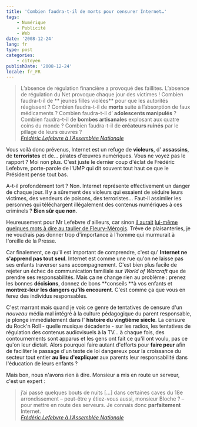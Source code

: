 ```yaml
---
title: 'Combien faudra-t-il de morts pour censurer Internet…'
tags:
    - Numérique
    - Publicité
    - Web
date: '2008-12-24'
lang: fr
type: post
categories:
    - citoyen
publishDate: '2008-12-24'
locale: fr_FR
---
```


> L’absence de régulation financière a provoqué des faillites. L’absence de régulation du Net provoque chaque jour des victimes ! Combien faudra-t-il de ** jeunes filles violées** pour que les autorités réagissent ? Combien faudra-t-il de **morts** suite à l’absorption de faux médicaments ? Combien faudra-t-il d’ **adolescents manipulés** ? Combien faudra-t-il de **bombes artisanales** explosant aux quatre coins du monde ? Combien faudra-t-il de **créateurs ruinés** par le pillage de leurs œuvres ?  
>   <cite>[Frédéric Lefebvre à l'Assemblée Nationale](http://www.assemblee-nationale.fr/13/cri/2008-2009/20090103.asp)</cite>

Vous voilà donc prévenus, Internet est un refuge de **violeurs**, d' **assassins**, de **terroristes** et de… pirates d'œuvres numériques. Vous ne voyez pas le rapport ? Moi non plus. C'est juste le dernier coup d'éclat de Frédéric Lefebvre, porte-parole de l'UMP qui dit souvent tout haut ce que le Président pense tout bas.

A-t-il profondément tort ? Non. Internet représente effectivement un danger de chaque jour. Il y a sûrement des violeurs qui essaient de séduire leurs victimes, des vendeurs de poisons, des terroristes… Faut-il assimiler les personnes qui téléchargent illégalement des contenus numériques à ces criminels ? **Bien sûr que non**.

Heureusement pour Mr Lefebvre d'ailleurs, car sinon [il aurait](http://blog.lefigaro.fr/hightech/2008/12/quand-frederic-lefebvre-pille.html) [lui-même](http://blog.lefigaro.fr/hightech/2008/12/quand-frederic-lefebvre-pille.html) [quelques mots à dire au taulier de Fleury-Mérogis](http://blog.lefigaro.fr/hightech/2008/12/quand-frederic-lefebvre-pille.html). Trêve de plaisanteries, je ne voudrais pas donner trop d'importance à l'homme qui murmurait à l'oreille de la Presse.

Car finalement, ce qu'il est important de comprendre, c'est qu' **Internet ne s'apprend pas tout seul**. Internet est comme une rue qu'on ne laisse pas ses enfants traverser sans accompagnement. C'est bien plus facile de rejeter un échec de communication familiale sur _World of Warcraft_ que de prendre ses responsabilités. Mais ça ne change rien au problème : prenez les bonnes **décisions**, donnez de bons **conseils **à vos enfants et **montrez-leur les dangers qu'ils encourent**. C'est comme ça que vous en ferez des individus responsables.

C'est marrant mais quand je vois ce genre de tentatives de censure d'un _nouveau_ média mal intégré à la culture pédagogique du parent responsable, je plonge immédiatement dans l' **histoire du vingtième siècle**. La censure du Rock'n Roll - quelle musique décadente - sur les radios, les tentatives de régulation des contenus audiovisuels à la TV… à chaque fois, des contournements sont apparus et les gens ont fait ce qu'il ont voulu, pas ce qu'on leur dictait. Alors pourquoi faire autant d'efforts pour **faire peur** afin de faciliter le passage d'un texte de loi dangereux pour la croissance du secteur tout entier **au lieu d'expliquer** aux parents leur responsabilité dans l'éducation de leurs enfants ?

Mais bon, nous n'avons rien à dire. Monsieur a mis en route un serveur, c'est un expert :

> j’ai passé quelques bouts de nuits […] dans certaines caves du 18e arrondissement – peut-être y étiez-vous aussi, monsieur Bloche ? – pour mettre en route des serveurs. Je connais donc **parfaitement** Internet.  
>   <cite>[Frédéric Lefebvre à l'Assemblée Nationale](http://www.assemblee-nationale.fr/13/cri/2008-2009/20090103.asp)</cite>